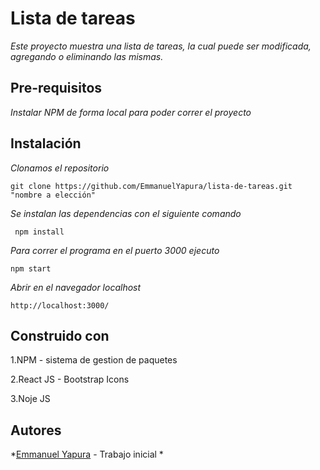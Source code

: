 # Lista de tareas

*Este proyecto muestra una lista de tareas, la cual puede ser modificada, agregando o eliminando las mismas.*

## Pre-requisitos

*Instalar NPM de forma local para poder correr el proyecto*

## Instalación

*Clonamos el repositorio*

``` 
git clone https://github.com/EmmanuelYapura/lista-de-tareas.git "nombre a elección"
```

*Se instalan las dependencias con el siguiente comando*

```
 npm install 
 ```

*Para correr el programa en el puerto 3000 ejecuto*

``` 
npm start 
```

*Abrir en el navegador localhost*

``` 
http://localhost:3000/ 
```

## Construido con

1.NPM - sistema de gestion de paquetes

2.React JS - Bootstrap Icons

3.Noje JS

## Autores

*[Emmanuel Yapura](https://www.linkedin.com/in/emmanuelyapura/) - Trabajo inicial *
